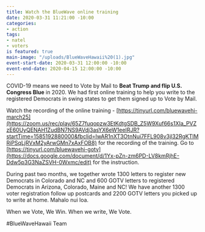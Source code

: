 ```yaml
---
title: Watch the BlueWave online training
date: 2020-03-31 11:21:00 -10:00
categories:
- action
tags:
- natel
- voters
is featured: true
main-image: "/uploads/BlueWaveHawaii%20(1).jpg"
event-start-date: 2020-03-31 12:00:00 -10:00
event-end-date: 2020-04-15 12:00:00 -10:00
---
```


COVID-19 means we need to Vote by Mail to **Beat Trump and flip U.S. Congress Blue** in 2020.  We had first online training to help you write to the registered Democrats in swing states to get them signed up to Vote by Mail. 

Watch the recording of the online training -  [https://tinyurl.com/bluewavehi-march25](https://zoom.us/rec/play/65Z7fuqopzw3EtKdtgSDB_Z5W9Xuf66s1XIa_PVZzE60UyQENAH1ZudBN7NS9AVdj3asYX6eW1eeIRJR?startTime=1585192880000&fbclid=IwAR1nXT3OtnNui7FFL908v3jl32RgKTlMRiPSqLjRVxM2yArwGMn7xAxFOB8) for the recording of the training.  Go to [https://tinyurl.com/bluewavehi-gotv](https://docs.google.com/document/d/1Yx-pZn-zm6PD-LV8kmRjhE-Ddw5p3G3NaZSVH-0Wxmc/edit) for the instruction.  

During past two months, we together wrote 1300 letters to register new Democrats in Colorado and NC and 600 GOTV letters to registered Democrats in Arizona, Colorado, Maine and NC! We have another 1300 voter registration follow up postcards and 2200 GOTV letters you picked up to write at home. Mahalo nui loa.

When we Vote, We Win.
When we write, We Vote.

#BlueWaveHawaii Team
